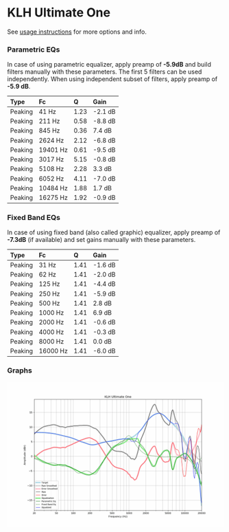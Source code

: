 # KLH Ultimate One
See [usage instructions](https://github.com/jaakkopasanen/AutoEq#usage) for more options and info.

### Parametric EQs
In case of using parametric equalizer, apply preamp of **-5.9dB** and build filters manually
with these parameters. The first 5 filters can be used independently.
When using independent subset of filters, apply preamp of **-5.9 dB**.

| Type    | Fc       |    Q | Gain    |
|:--------|:---------|:-----|:--------|
| Peaking | 41 Hz    | 1.23 | -2.1 dB |
| Peaking | 211 Hz   | 0.58 | -8.8 dB |
| Peaking | 845 Hz   | 0.36 | 7.4 dB  |
| Peaking | 2624 Hz  | 2.12 | -6.8 dB |
| Peaking | 19401 Hz | 0.61 | -9.5 dB |
| Peaking | 3017 Hz  | 5.15 | -0.8 dB |
| Peaking | 5108 Hz  | 2.28 | 3.3 dB  |
| Peaking | 6052 Hz  | 4.11 | -7.0 dB |
| Peaking | 10484 Hz | 1.88 | 1.7 dB  |
| Peaking | 16275 Hz | 1.92 | -0.9 dB |

### Fixed Band EQs
In case of using fixed band (also called graphic) equalizer, apply preamp of **-7.3dB**
(if available) and set gains manually with these parameters.

| Type    | Fc       |    Q | Gain    |
|:--------|:---------|:-----|:--------|
| Peaking | 31 Hz    | 1.41 | -1.6 dB |
| Peaking | 62 Hz    | 1.41 | -2.0 dB |
| Peaking | 125 Hz   | 1.41 | -4.4 dB |
| Peaking | 250 Hz   | 1.41 | -5.9 dB |
| Peaking | 500 Hz   | 1.41 | 2.8 dB  |
| Peaking | 1000 Hz  | 1.41 | 6.9 dB  |
| Peaking | 2000 Hz  | 1.41 | -0.6 dB |
| Peaking | 4000 Hz  | 1.41 | -0.3 dB |
| Peaking | 8000 Hz  | 1.41 | 0.0 dB  |
| Peaking | 16000 Hz | 1.41 | -6.0 dB |

### Graphs
![](./KLH%20Ultimate%20One.png)